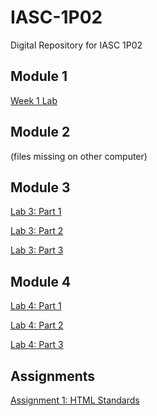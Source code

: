 # IASC-1P02
Digital Repository for IASC 1P02

## Module 1 

[Week 1 Lab](Week1Compiled.html) 

## Module 2

(files missing on other computer) 

## Module 3

[Lab 3: Part 1](Lab3_1.html)

[Lab 3: Part 2](Lab3_2.html)

[Lab 3: Part 3](Lab3_3.html)

## Module 4
[Lab 4: Part 1](Lab4.1.html)

[Lab 4: Part 2](Lab4.2.html)

[Lab 4: Part 3]()

## Assignments 

[Assignment 1: HTML Standards](Assigment1.html)
